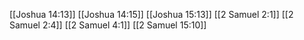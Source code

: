 [[Joshua 14:13]]
[[Joshua 14:15]]
[[Joshua 15:13]]
[[2 Samuel 2:1]]
[[2 Samuel 2:4]]
[[2 Samuel 4:1]]
[[2 Samuel 15:10]]
